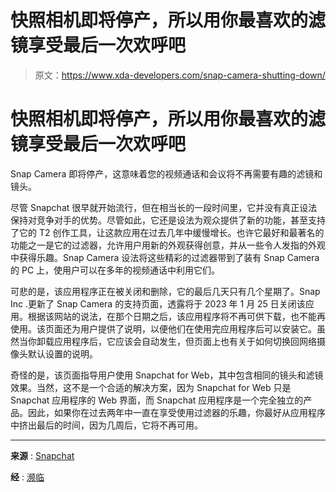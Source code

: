 # 快照相机即将停产，所以用你最喜欢的滤镜享受最后一次欢呼吧

> 原文：<https://www.xda-developers.com/snap-camera-shutting-down/>

# 快照相机即将停产，所以用你最喜欢的滤镜享受最后一次欢呼吧

Snap Camera 即将停产，这意味着您的视频通话和会议将不再需要有趣的滤镜和镜头。

尽管 Snapchat 很早就开始流行，但在相当长的一段时间里，它并没有真正设法保持对竞争对手的优势。尽管如此，它还是设法为观众提供了新的功能，甚至支持了它的 T2 创作工具，让这款应用在过去几年中缓慢增长。也许它最好和最著名的功能之一是它的过滤器，允许用户用新的外观获得创意，并从一些令人发指的外观中获得乐趣。Snap Camera 设法将这些精彩的过滤器带到了装有 Snap Camera 的 PC 上，使用户可以在多年的视频通话中利用它们。

可悲的是，该应用程序正在被关闭和删除，它的最后几天只有几个星期了。Snap Inc .更新了 Snap Camera 的支持页面，透露将于 2023 年 1 月 25 日关闭该应用。根据该网站的说法，在那个日期之后，该应用程序将不再可供下载，也不能再使用。该页面还为用户提供了说明，以便他们在使用完应用程序后可以安装它。虽然当你卸载应用程序后，它应该会自动发生，但页面上也有关于如何切换回网络摄像头默认设置的说明。

奇怪的是，该页面指导用户使用 Snapchat for Web，其中包含相同的镜头和滤镜效果。当然，这不是一个合适的解决方案，因为 Snapchat for Web 只是 Snapchat 应用程序的 Web 界面，而 Snapchat 应用程序是一个完全独立的产品。因此，如果你在过去两年中一直在享受使用过滤器的乐趣，你最好从应用程序中挤出最后的时间，因为几周后，它将不再可用。

* * *

**来源** : [Snapchat](https://help.snapchat.com/hc/en-us/articles/7012304217876)

**经** : [濒临](https://www.theverge.com/2023/1/5/23541611/snap-camera-shutdown-january-zoom)